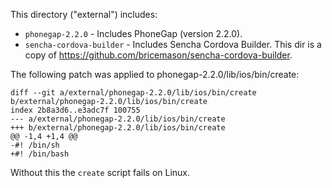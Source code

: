 This directory ("external") includes:

- `phonegap-2.2.0` - Includes PhoneGap (version 2.2.0).
- `sencha-cordova-builder` - Includes Sencha Cordova Builder. This dir is
  a copy of https://github.com/bricemason/sencha-cordova-builder.

The following patch was applied to phonegap-2.2.0/lib/ios/bin/create:

```
diff --git a/external/phonegap-2.2.0/lib/ios/bin/create b/external/phonegap-2.2.0/lib/ios/bin/create
index 2b8a3d6..e3adc7f 100755
--- a/external/phonegap-2.2.0/lib/ios/bin/create
+++ b/external/phonegap-2.2.0/lib/ios/bin/create
@@ -1,4 +1,4 @@
-#! /bin/sh
+#! /bin/bash
```

Without this the `create` script fails on Linux.
